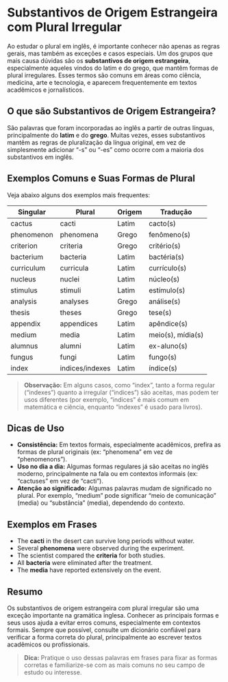 
# Substantivos de Origem Estrangeira com Plural Irregular

Ao estudar o plural em inglês, é importante conhecer não apenas as regras gerais, mas também as exceções e casos especiais. Um dos grupos que mais causa dúvidas são os **substantivos de origem estrangeira**, especialmente aqueles vindos do latim e do grego, que mantêm formas de plural irregulares. Esses termos são comuns em áreas como ciência, medicina, arte e tecnologia, e aparecem frequentemente em textos acadêmicos e jornalísticos.

## O que são Substantivos de Origem Estrangeira?

São palavras que foram incorporadas ao inglês a partir de outras línguas, principalmente do **latim** e do **grego**. Muitas vezes, esses substantivos mantêm as regras de pluralização da língua original, em vez de simplesmente adicionar “-s” ou “-es” como ocorre com a maioria dos substantivos em inglês.

## Exemplos Comuns e Suas Formas de Plural

Veja abaixo alguns dos exemplos mais frequentes:

| Singular      | Plural         | Origem   | Tradução           |
|---------------|----------------|----------|--------------------|
| cactus        | cacti          | Latim    | cacto(s)           |
| phenomenon    | phenomena      | Grego    | fenômeno(s)        |
| criterion     | criteria       | Grego    | critério(s)        |
| bacterium     | bacteria       | Latim    | bactéria(s)        |
| curriculum    | curricula      | Latim    | currículo(s)       |
| nucleus       | nuclei         | Latim    | núcleo(s)          |
| stimulus      | stimuli        | Latim    | estímulo(s)        |
| analysis      | analyses       | Grego    | análise(s)         |
| thesis        | theses         | Grego    | tese(s)            |
| appendix      | appendices     | Latim    | apêndice(s)        |
| medium        | media          | Latim    | meio(s), mídia(s)  |
| alumnus       | alumni         | Latim    | ex-aluno(s)        |
| fungus        | fungi          | Latim    | fungo(s)           |
| index         | indices/indexes| Latim    | índice(s)          |

> **Observação:** Em alguns casos, como “index”, tanto a forma regular (“indexes”) quanto a irregular (“indices”) são aceitas, mas podem ter usos diferentes (por exemplo, “indices” é mais comum em matemática e ciência, enquanto “indexes” é usado para livros).

## Dicas de Uso

- **Consistência:** Em textos formais, especialmente acadêmicos, prefira as formas de plural originais (ex: “phenomena” em vez de “phenomenons”).
- **Uso no dia a dia:** Algumas formas regulares já são aceitas no inglês moderno, principalmente na fala ou em contextos informais (ex: “cactuses” em vez de “cacti”).
- **Atenção ao significado:** Algumas palavras mudam de significado no plural. Por exemplo, “medium” pode significar “meio de comunicação” (media) ou “substância” (media), dependendo do contexto.

## Exemplos em Frases

- The **cacti** in the desert can survive long periods without water.
- Several **phenomena** were observed during the experiment.
- The scientist compared the **criteria** for both studies.
- All **bacteria** were eliminated after the treatment.
- The **media** have reported extensively on the event.

## Resumo

Os substantivos de origem estrangeira com plural irregular são uma exceção importante na gramática inglesa. Conhecer as principais formas e seus usos ajuda a evitar erros comuns, especialmente em contextos formais. Sempre que possível, consulte um dicionário confiável para verificar a forma correta do plural, principalmente ao escrever textos acadêmicos ou profissionais.

> **Dica:** Pratique o uso dessas palavras em frases para fixar as formas corretas e familiarize-se com as mais comuns no seu campo de estudo ou interesse.
```
